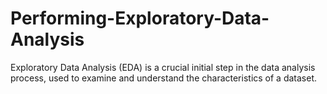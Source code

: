 # Performing-Exploratory-Data-Analysis
Exploratory Data Analysis (EDA) is a crucial initial step in the data analysis process, used to examine and understand the characteristics of a dataset.

